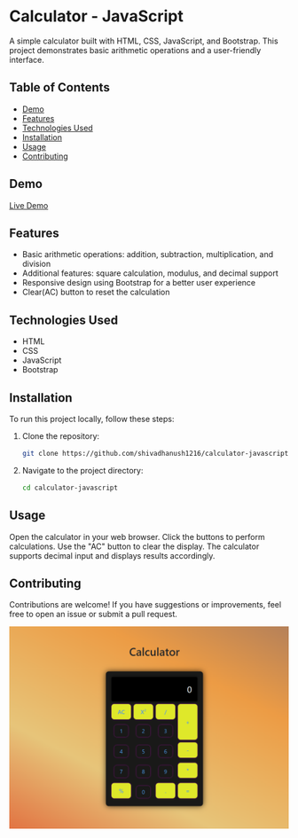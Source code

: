 # Calculator - JavaScript

A simple calculator built with HTML, CSS, JavaScript, and Bootstrap. This project demonstrates basic arithmetic operations and a user-friendly interface.

## Table of Contents

- [Demo](#demo)
- [Features](#features)
- [Technologies Used](#technologies-used)
- [Installation](#installation)
- [Usage](#usage)
- [Contributing](#contributing)

## Demo

[Live Demo](https://sprightly-faun-de32bc.netlify.app)

## Features

- Basic arithmetic operations: addition, subtraction, multiplication, and division
- Additional features: square calculation, modulus, and decimal support
- Responsive design using Bootstrap for a better user experience
- Clear(AC) button to reset the calculation

## Technologies Used

- HTML
- CSS
- JavaScript
- Bootstrap

## Installation

To run this project locally, follow these steps:

1. Clone the repository:

   ```bash
   git clone https://github.com/shivadhanush1216/calculator-javascript.git
   ```

2. Navigate to the project directory:
   ```bash
   cd calculator-javascript
   ```

## Usage

Open the calculator in your web browser.
Click the buttons to perform calculations.
Use the "AC" button to clear the display.
The calculator supports decimal input and displays results accordingly.

## Contributing

Contributions are welcome! If you have suggestions or improvements, feel free to open an issue or submit a pull request.

![Calculator Screenshot](image.png)
